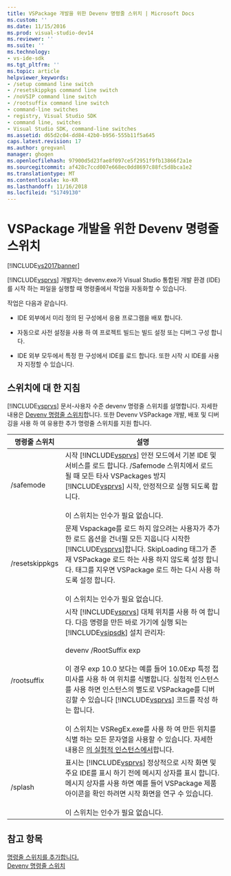 ```yaml
---
title: VSPackage 개발을 위한 Devenv 명령줄 스위치 | Microsoft Docs
ms.custom: ''
ms.date: 11/15/2016
ms.prod: visual-studio-dev14
ms.reviewer: ''
ms.suite: ''
ms.technology:
- vs-ide-sdk
ms.tgt_pltfrm: ''
ms.topic: article
helpviewer_keywords:
- /setup command line switch
- /resetskippkgs command line switch
- /noVSIP command line switch
- /rootsuffix command line switch
- command-line switches
- registry, Visual Studio SDK
- command line, switches
- Visual Studio SDK, command-line switches
ms.assetid: d65d2c04-dd84-42b0-b956-555b11f5a645
caps.latest.revision: 17
ms.author: gregvanl
manager: ghogen
ms.openlocfilehash: 97900d5d23fae8f097ce5f2951f9fb13866f2a1e
ms.sourcegitcommit: af428c7ccd007e668ec0dd8697c88fc5d8bca1e2
ms.translationtype: MT
ms.contentlocale: ko-KR
ms.lasthandoff: 11/16/2018
ms.locfileid: "51749130"
---
```

# <a name="devenv-command-line-switches-for-vspackage-development"></a>VSPackage 개발을 위한 Devenv 명령줄 스위치
[!INCLUDE[vs2017banner](../includes/vs2017banner.md)]

[!INCLUDE[vsprvs](../includes/vsprvs-md.md)] 개발자는 devenv.exe가 Visual Studio 통합된 개발 환경 (IDE)를 시작 하는 파일을 실행할 때 명령줄에서 작업을 자동화할 수 있습니다.  
  
 작업은 다음과 같습니다.  
  
-   IDE 외부에서 미리 정의 된 구성에서 응용 프로그램을 배포 합니다.  
  
-   자동으로 사전 설정을 사용 하 여 프로젝트 빌드는 빌드 설정 또는 디버그 구성 합니다.  
  
-   IDE 외부 모두에서 특정 한 구성에서 IDE를 로드 합니다. 또한 시작 시 IDE를 사용자 지정할 수 있습니다.  
  
## <a name="guidelines-for-switches"></a>스위치에 대 한 지침  
 [!INCLUDE[vsprvs](../includes/vsprvs-md.md)] 문서-사용자 수준 devenv 명령줄 스위치를 설명합니다. 자세한 내용은 [Devenv 명령줄 스위치](../ide/reference/devenv-command-line-switches.md)합니다. 또한 Devenv VSPackage 개발, 배포 및 디버깅을 사용 하 여 유용한 추가 명령줄 스위치를 지원 합니다.  
  
|명령줄 스위치|설명|  
|--------------------------|-----------------|  
|/safemode|시작 [!INCLUDE[vsprvs](../includes/vsprvs-md.md)] 안전 모드에서 기본 IDE 및 서비스를 로드 합니다. /Safemode 스위치에서 로드 될 때 모든 타사 VSPackages 방지 [!INCLUDE[vsprvs](../includes/vsprvs-md.md)] 시작, 안정적으로 실행 되도록 합니다.<br /><br /> 이 스위치는 인수가 필요 없습니다.|  
|/resetskippkgs|문제 Vspackage를 로드 하지 않으려는 사용자가 추가한 로드 옵션을 건너뛸 모든 지웁니다 시작한 [!INCLUDE[vsprvs](../includes/vsprvs-md.md)]합니다. SkipLoading 태그가 존재 VSPackage 로드 하는 사용 하지 않도록 설정 합니다. 태그를 지우면 VSPackage 로드 하는 다시 사용 하도록 설정 합니다.<br /><br /> 이 스위치는 인수가 필요 없습니다.|  
|/rootsuffix|시작 [!INCLUDE[vsprvs](../includes/vsprvs-md.md)] 대체 위치를 사용 하 여 합니다. 다음 명령을 만든 바로 가기에 실행 되는 [!INCLUDE[vsipsdk](../includes/vsipsdk-md.md)] 설치 관리자:<br /><br /> devenv /RootSuffix exp<br /><br /> 이 경우 exp 10.0 보다는 예를 들어 10.0Exp 특정 접미사를 사용 하 여 위치를 식별합니다. 실험적 인스턴스를 사용 하면 인스턴스의 별도로 VSPackage를 디버깅할 수 있습니다 [!INCLUDE[vsprvs](../includes/vsprvs-md.md)] 코드를 작성 하는 합니다.<br /><br /> 이 스위치는 VSRegEx.exe를 사용 하 여 만든 위치를 식별 하는 모든 문자열을 사용할 수 있습니다. 자세한 내용은 [의 실험적 인스턴스에서](../extensibility/the-experimental-instance.md)합니다.|  
|/splash|표시는 [!INCLUDE[vsprvs](../includes/vsprvs-md.md)] 정상적으로 시작 화면 및 주요 IDE를 표시 하기 전에 메시지 상자를 표시 합니다. 메시지 상자를 사용 하면 예를 들어 VSPackage 제품 아이콘을 확인 하려면 시작 화면을 연구 수 있습니다.<br /><br /> 이 스위치는 인수가 필요 없습니다.|  
  
## <a name="see-also"></a>참고 항목  
 [명령줄 스위치를 추가합니다.](../extensibility/adding-command-line-switches.md)   
 [Devenv 명령줄 스위치](../ide/reference/devenv-command-line-switches.md)

